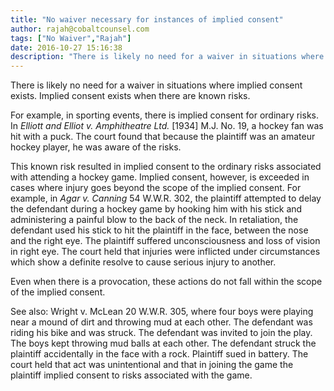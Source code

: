 ```yaml
---
title: "No waiver necessary for instances of implied consent"
author: rajah@cobaltcounsel.com
tags: ["No Waiver","Rajah"]
date: 2016-10-27 15:16:38
description: "There is likely no need for a waiver in situations where implied consent exists. Implied consent exists when there are known risks. For example, in sporting events, there is implied consent for ordina..."
---
```


There is likely no need for a waiver in situations where implied consent exists. Implied consent exists when there are known risks.

For example, in sporting events, there is implied consent for ordinary risks. In *Elliott and Elliot v. Amphitheatre Ltd.* [1934] M.J. No. 19, a hockey fan was hit with a puck. The court found that because the plaintiff was an amateur hockey player, he was aware of the risks.

This known risk resulted in implied consent to the ordinary risks associated with attending a hockey game. Implied consent, however, is exceeded in cases where injury goes beyond the scope of the implied consent. For example, in *Agar v. Canning* 54 W.W.R. 302, the plaintiff attempted to delay the defendant during a hockey game by hooking him with his stick and administering a painful blow to the back of the neck. In retaliation, the defendant used his stick to hit the plaintiff in the face, between the nose and the right eye. The plaintiff suffered unconsciousness and loss of vision in right eye. The court held that injuries were inflicted under circumstances which show a definite resolve to cause serious injury to another.

Even when there is a provocation, these actions do not fall within the scope of the implied consent. 

See also: Wright v. McLean 20 W.W.R. 305, where four boys were playing near a mound of dirt and throwing mud at each other. The defendant was riding his bike and was struck. The defendant was invited to join the play. The boys kept throwing mud balls at each other. The defendant struck the plaintiff accidentally in the face with a rock. Plaintiff sued in battery. The court held that act was unintentional and that in joining the game the plaintiff implied consent to risks associated with the game.
